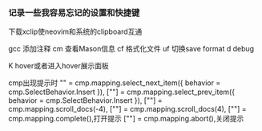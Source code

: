 ### 记录一些我容易忘记的设置和快捷键

下载xclip使neovim和系统的clipboard互通

gcc 添加注释
<leader>cm 查看Mason信息
<leader>cf 格式化文件
<leader>uf 切换save format
<leader>d   debug

K hover或者进入hover展示面板


cmp出现提示时
"<C-n>" = cmp.mapping.select_next_item({ behavior = cmp.SelectBehavior.Insert }),
["<C-p>"] = cmp.mapping.select_prev_item({ behavior = cmp.SelectBehavior.Insert }),
["<C-b>"] = cmp.mapping.scroll_docs(-4),
["<C-f>"] = cmp.mapping.scroll_docs(4),
["<C-Space>"] = cmp.mapping.complete(),打开提示
["<C-e>"] = cmp.mapping.abort(),关闭提示
